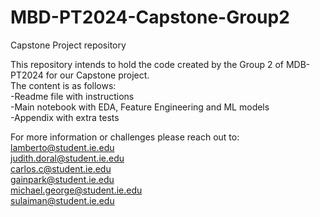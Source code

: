 # MBD-PT2024-Capstone-Group2
Capstone Project repository

This repository intends to hold the code created by the Group 2 of MDB-PT2024 for our Capstone project.  
The content is as follows:  
-Readme file with instructions  
-Main notebook with EDA, Feature Engineering and ML models  
-Appendix with extra tests  
  
For more information or challenges please reach out to:  
lamberto@student.ie.edu  
judith.doral@student.ie.edu  
carlos.c@student.ie.edu  
gainpark@student.ie.edu  
michael.george@student.ie.edu  
sulaiman@student.ie.edu  
